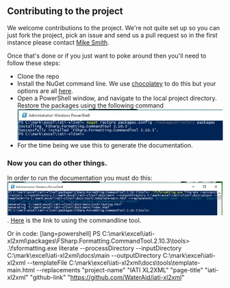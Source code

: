 ## Contributing to the project 

We welcome contributions to the project.  We're not quite set up so you can just fork the project, pick an issue and send us a pull request so in the first instance please contact [Mike Smith](@mrdrsmith).

Once that's done or if you just want to poke around then you'll need to follow these steps:

- Clone the repo
- Install the NuGet command line.  We use [chocolatey](https://chocolatey.org/) to do this but your options are all [here](http://docs.nuget.org/consume/Command-Line-Reference).
- Open a PowerShell window, and navigate to the local project directory.  Restore the packages using the following command ![nuget restore](./images/restorePackages.jpg)
- For the time being we use this to generate the documentation.

### Now you can do other things.
In order to run the documentation you must do this:
![generate docs](./images/generateDocsMain.jpg).
[Here](https://tpetricek.github.io/FSharp.Formatting/commandline.html) is the link to using the commandline tool.

Or in code:
	[lang=powershell]
	PS C:\mark\excel\iati-xl2xml\packages\FSharp.Formatting.CommandTool.2.10.3\tools> .\fsformatting.exe literate
	 --processDirectory --inputDirectory C:\mark\excel\iati-xl2xml\docs\main 
	 --outputDirectory C:\mark\excel\iati-xl2xml --templateFile C:\mark\excel\iati-xl2xml\docs\tools\template-main.html 
	 --replacements "project-name" "IATI XL2XML" "page-title" "iati-xl2xml" "github-link" "https://github.com/WaterAid/iati-xl2xml"

	 